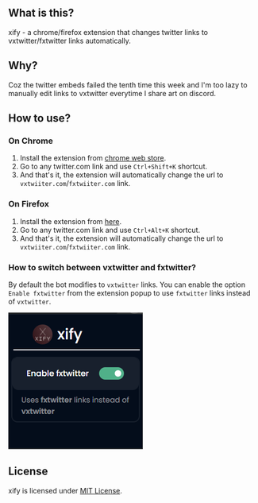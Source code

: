 ## What is this?

xify - a chrome/firefox extension that changes twitter links to vxtwitter/fxtwitter links automatically.

## Why?

Coz the twitter embeds failed the tenth time this week and I'm too lazy to manually edit links to vxtwitter everytime I share art on discord.

## How to use?

### On Chrome

1. Install the extension from [chrome web store](https://chrome.google.com/webstore/detail/xify/cihieeigmpndggpojmhjndlgjdmlgaoe).
2. Go to any twitter.com link and use `Ctrl+Shift+K` shortcut.
3. And that's it, the extension will automatically change the url to `vxtwiiter.com`/`fxtwiiter.com` link.

### On Firefox

1. Install the extension from [here](https://addons.mozilla.org/en-US/firefox/addon/xify/).
2. Go to any twitter.com link and use `Ctrl+Alt+K` shortcut.
3. And that's it, the extension will automatically change the url to `vxtwiiter.com`/`fxtwiiter.com` link.

### How to switch between vxtwitter and fxtwitter?

By default the bot modifies to `vxtwitter` links. You can enable the option `Enable fxtwitter` from the extension popup to use `fxtwitter` links instead of `vxtwitter`.

![fxtwitter popup](assets/popup.png)

## License

xify is licensed under [MIT License](https://github.com/thevenuz/xify/blob/master/LICENSE).
